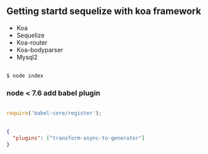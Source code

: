 ## Getting startd sequelize with koa framework

 - Koa
 - Sequelize
 - Koa-router
 - Koa-bodyparser
 - Mysql2

```shell

$ node index
```

### node < 7.6 add babel plugin

```javascript

require('babel-core/register');

```

```json

{
  "plugins": ["transform-async-to-generator"]
}
```
